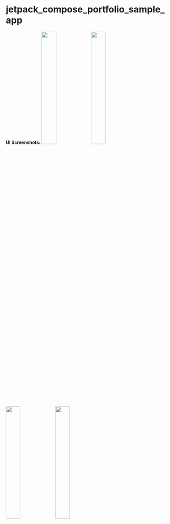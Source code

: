 # jetpack_compose_portfolio_sample_app

<b>UI Screenshots:</b>
<img src="https://user-images.githubusercontent.com/75351694/226582668-66a4f86f-b325-4f60-99f0-1edc51f85db2.png" width=30% height=30%> <img src="https://user-images.githubusercontent.com/75351694/211295795-efaa7636-1190-4441-b438-479618af2fd2.jpg" width=30% height=30%>
<img src="https://user-images.githubusercontent.com/75351694/211294746-a214600e-db9a-4d03-9f73-947105a85521.jpg" width=30% height=30%> <img src="https://user-images.githubusercontent.com/75351694/211294826-ea72bb3c-8b7d-42e4-8777-6b752264d2fb.jpg" width=30% height=30%>

